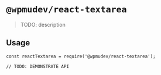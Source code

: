 # `@wpmudev/react-textarea`

> TODO: description

## Usage

```
const reactTextarea = require('@wpmudev/react-textarea');

// TODO: DEMONSTRATE API
```
